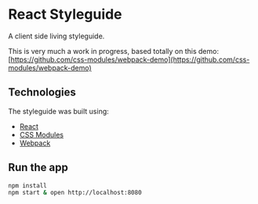 # React Styleguide

A client side living styleguide.

This is very much a work in progress, based totally on this demo: [https://github.com/css-modules/webpack-demo](https://github.com/css-modules/webpack-demo)

## Technologies

The styleguide was built using:

* [React](https://facebook.github.io/react/)
* [CSS Modules](https://github.com/css-modules/css-modules)
* [Webpack](http://webpack.github.io)

## Run the app

```bash
npm install
npm start & open http://localhost:8080
```

